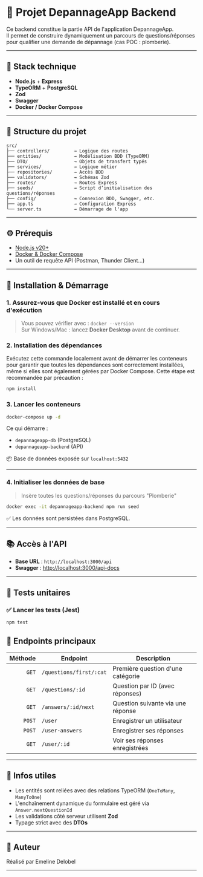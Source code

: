 # 🚧 Projet DepannageApp Backend 

Ce backend constitue la partie API de l'application DepannageApp.  
Il permet de construire dynamiquement un parcours de questions/réponses pour qualifier une demande de dépannage (cas POC : plomberie).

---

## 🧹 Stack technique

- **Node.js** + **Express**
- **TypeORM** + **PostgreSQL**
- **Zod** 
- **Swagger** 
- **Docker / Docker Compose**

---

## 📁 Structure du projet

```
src/
├── controllers/         → Logique des routes
├── entities/            → Modélisation BDD (TypeORM)
├── DTO/                 → Objets de transfert typés
├── services/            → Logique métier
├── repositories/        → Accès BDD
├── validators/          → Schémas Zod
├── routes/              → Routes Express
├── seeds/               → Script d’initialisation des questions/réponses
├── config/              → Connexion BDD, Swagger, etc.
├── app.ts               → Configuration Express
└── server.ts            → Démarrage de l'app
```

---

## ⚙️ Prérequis

- [Node.js v20+](https://nodejs.org/)
- [Docker & Docker Compose](https://www.docker.com/)
- Un outil de requête API (Postman, Thunder Client...)

---

## 🚀 Installation & Démarrage

### 1. Assurez-vous que Docker est installé et en cours d'exécution

> Vous pouvez vérifier avec : `docker --version`  
> Sur Windows/Mac : lancez **Docker Desktop** avant de continuer.

### 2. Installation des dépendances

Exécutez cette commande localement avant de démarrer les conteneurs pour garantir que toutes les dépendances sont correctement installées, 
même si elles sont également gérées par Docker Compose. 
Cette étape est recommandée par précaution :

```bash
npm install
```

### 3. Lancer les conteneurs

```bash
docker-compose up -d
```

Ce qui démarre :
- `depannageapp-db` (PostgreSQL)
- `depannageapp-backend` (API)

📦 Base de données exposée sur `localhost:5432`

---

### 4. Initialiser les données de base

> Insère toutes les questions/réponses du parcours "Plomberie"

```bash
docker exec -it depannageapp-backend npm run seed
```

✅ Les données sont persistées dans PostgreSQL.

---

## 📚 Accès à l'API

- **Base URL** : `http://localhost:3000/api`
- **Swagger** : [http://localhost:3000/api-docs](http://localhost:3000/api-docs)

---

## 🧪 Tests unitaires

### ✅ Lancer les tests (Jest)

```bash
npm test
```

## 🥪 Endpoints principaux

| Méthode | Endpoint                    | Description                         |
|--------:|-----------------------------|-------------------------------------|
| `GET`   | `/questions/first/:cat`     | Première question d'une catégorie   |
| `GET`   | `/questions/:id`            | Question par ID (avec réponses)     |
| `GET`   | `/answers/:id/next`         | Question suivante via une réponse   |
| `POST`  | `/user`                     | Enregistrer un utilisateur          |
| `POST`  | `/user-answers`             | Enregistrer ses réponses            |
| `GET`   | `/user/:id`                 | Voir ses réponses enregistrées      |

---

## 💬 Infos utiles

- Les entités sont reliées avec des relations TypeORM (`OneToMany`, `ManyToOne`)
- L'enchaînement dynamique du formulaire est géré via `Answer.nextQuestionId`
- Les validations côté serveur utilisent **Zod**
- Typage strict avec des **DTOs**


---


## 🤝 Auteur

Réalisé par Emeline Delobel 

---

